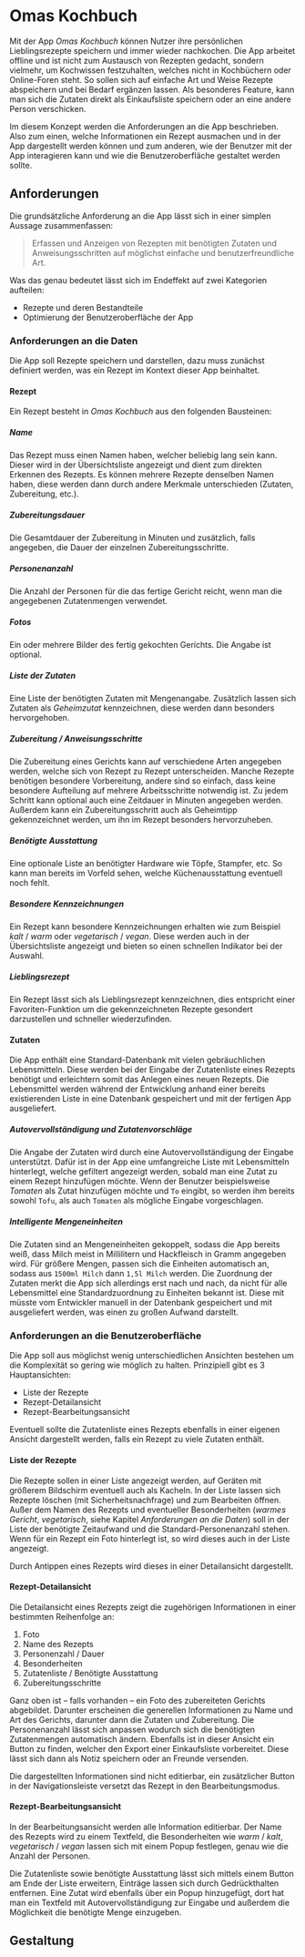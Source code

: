 # Omas Kochbuch

Mit der App *Omas Kochbuch* können Nutzer ihre persönlichen Lieblingsrezepte speichern und immer wieder nachkochen. Die App arbeitet offline und ist nicht zum Austausch von Rezepten gedacht, sondern vielmehr, um Kochwissen festzuhalten, welches nicht in Kochbüchern oder Online-Foren steht. So sollen sich auf einfache Art und Weise Rezepte abspeichern und bei Bedarf ergänzen lassen. Als besonderes Feature, kann man sich die Zutaten direkt als Einkaufsliste speichern oder an eine andere Person verschicken.

Im diesem Konzept werden die Anforderungen an die App beschrieben. Also zum einen, welche Informationen ein Rezept ausmachen und in der App dargestellt werden können und zum anderen, wie der Benutzer mit der App interagieren kann und wie die Benutzeroberfläche gestaltet werden sollte.

## Anforderungen

Die grundsätzliche Anforderung an die App lässt sich in einer simplen Aussage zusammenfassen:

> Erfassen und Anzeigen von Rezepten mit benötigten Zutaten und Anweisungsschritten auf möglichst einfache und benutzerfreundliche Art.

Was das genau bedeutet lässt sich im Endeffekt auf zwei Kategorien aufteilen:

- Rezepte und deren Bestandteile
- Optimierung der Benutzeroberfläche der App

### Anforderungen an die Daten
Die App soll Rezepte speichern und darstellen, dazu muss zunächst definiert werden, was ein Rezept im Kontext dieser App beinhaltet.

#### Rezept
Ein Rezept besteht in *Omas Kochbuch* aus den folgenden Bausteinen:

##### Name
Das Rezept muss einen Namen haben, welcher beliebig lang sein kann. Dieser wird in der Übersichtsliste angezeigt und dient zum direkten Erkennen des Rezepts. Es können mehrere Rezepte denselben Namen haben, diese werden dann durch andere Merkmale unterschieden (Zutaten, Zubereitung, etc.).

##### Zubereitungsdauer
Die Gesamtdauer der Zubereitung in Minuten und zusätzlich, falls angegeben, die Dauer der einzelnen Zubereitungsschritte.

##### Personenanzahl
Die Anzahl der Personen für die das fertige Gericht reicht, wenn man die angegebenen Zutatenmengen verwendet.

##### Fotos
Ein oder mehrere Bilder des fertig gekochten Gerichts. Die Angabe ist optional.

##### Liste der Zutaten
Eine Liste der benötigten Zutaten mit Mengenangabe. Zusätzlich lassen sich Zutaten als *Geheimzutat* kennzeichnen, diese werden dann besonders hervorgehoben.

##### Zubereitung / Anweisungsschritte
Die Zubereitung eines Gerichts kann auf verschiedene Arten angegeben werden, welche sich von Rezept zu Rezept unterscheiden. Manche Rezepte benötigen besondere Vorbereitung, andere sind so einfach, dass keine besondere Aufteilung auf mehrere Arbeitsschritte notwendig ist. Zu jedem Schritt kann optional auch eine Zeitdauer in Minuten angegeben werden. Außerdem kann ein Zubereitungsschritt auch als Geheimtipp gekennzeichnet werden, um ihn im Rezept besonders hervorzuheben.

##### Benötigte Ausstattung
Eine optionale Liste an benötigter Hardware wie Töpfe, Stampfer, etc. So kann man bereits im Vorfeld sehen, welche Küchenausstattung eventuell noch fehlt.

##### Besondere Kennzeichnungen
Ein Rezept kann besondere Kennzeichnungen erhalten wie zum Beispiel *kalt* / *warm* oder *vegetarisch* / *vegan*. Diese werden auch in der Übersichtsliste angezeigt und bieten so einen schnellen Indikator bei der Auswahl.

##### Lieblingsrezept
Ein Rezept lässt sich als Lieblingsrezept kennzeichnen, dies entspricht einer Favoriten-Funktion um die gekennzeichneten Rezepte gesondert darzustellen und schneller wiederzufinden.

#### Zutaten
Die App enthält eine Standard-Datenbank mit vielen gebräuchlichen Lebensmitteln. Diese werden bei der Eingabe der Zutatenliste eines Rezepts benötigt und erleichtern somit das Anlegen eines neuen Rezepts. Die Lebensmittel werden während der Entwicklung anhand einer bereits existierenden Liste in eine Datenbank gespeichert und mit der fertigen App ausgeliefert.

##### Autovervollständigung und Zutatenvorschläge
Die Angabe der Zutaten wird durch eine Autovervollständigung der Eingabe unterstützt. Dafür ist in der App eine umfangreiche Liste mit Lebensmitteln hinterlegt, welche gefiltert angezeigt werden, sobald man eine Zutat zu einem Rezept hinzufügen möchte. Wenn der Benutzer beispielsweise *Tomaten* als Zutat hinzufügen möchte und `To` eingibt, so werden ihm bereits sowohl `Tofu`, als auch `Tomaten` als mögliche Eingabe vorgeschlagen.

##### Intelligente Mengeneinheiten
Die Zutaten sind an Mengeneinheiten gekoppelt, sodass die App bereits weiß, dass Milch meist in Millilitern und Hackfleisch in Gramm angegeben wird. Für größere Mengen, passen sich die Einheiten automatisch an, sodass aus `1500ml Milch` dann `1,5l Milch` werden. Die Zuordnung der Zutaten merkt die App sich allerdings erst nach und nach, da nicht für alle Lebensmittel eine Standardzuordnung zu Einheiten bekannt ist. Diese mit müsste vom Entwickler manuell in der Datenbank gespeichert und mit ausgeliefert werden, was einen zu großen Aufwand darstellt.

### Anforderungen an die Benutzeroberfläche
Die App soll aus möglichst wenig unterschiedlichen Ansichten bestehen um die Komplexität so gering wie möglich zu halten. Prinzipiell gibt es 3 Hauptansichten:

- Liste der Rezepte
- Rezept-Detailansicht
- Rezept-Bearbeitungsansicht

Eventuell sollte die Zutatenliste eines Rezepts ebenfalls in einer eigenen Ansicht dargestellt werden, falls ein Rezept zu viele Zutaten enthält.

#### Liste der Rezepte
Die Rezepte sollen in einer Liste angezeigt werden, auf Geräten mit größerem Bildschirm eventuell auch als Kacheln. In der Liste lassen sich Rezepte löschen (mit Sicherheitsnachfrage) und zum Bearbeiten öffnen. Außer dem Namen des Rezepts und eventueller Besonderheiten (*warmes Gericht*, *vegetarisch*, siehe Kapitel *Anforderungen an die Daten*) soll in der Liste der benötigte Zeitaufwand und die Standard-Personenanzahl stehen. Wenn für ein Rezept ein Foto hinterlegt ist, so wird dieses auch in der Liste angezeigt.

Durch Antippen eines Rezepts wird dieses in einer Detailansicht dargestellt.

#### Rezept-Detailansicht
Die Detailansicht eines Rezepts zeigt die zugehörigen Informationen in einer bestimmten Reihenfolge an:

1. Foto
2. Name des Rezepts
3. Personenzahl / Dauer
4. Besonderheiten
5. Zutatenliste / Benötigte Ausstattung
6. Zubereitungsschritte

Ganz oben ist – falls vorhanden – ein Foto des zubereiteten Gerichts abgebildet. Darunter erscheinen die generellen Informationen zu Name und Art des Gerichts, darunter dann die Zutaten und Zubereitung. Die Personenanzahl lässt sich anpassen wodurch sich die benötigten Zutatenmengen automatisch ändern. Ebenfalls ist in dieser Ansicht ein Button zu finden, welcher den Export einer Einkaufsliste vorbereitet. Diese lässt sich dann als Notiz speichern oder an Freunde versenden.

Die dargestellten Informationen sind nicht editierbar, ein zusätzlicher Button in der Navigationsleiste versetzt das Rezept in den Bearbeitungsmodus.

#### Rezept-Bearbeitungsansicht
In der Bearbeitungsansicht werden alle Information editierbar. Der Name des Rezepts wird zu einem Textfeld, die Besonderheiten wie *warm* / *kalt*, *vegetarisch* / *vegan* lassen sich mit einem Popup festlegen, genau wie die Anzahl der Personen.

Die Zutatenliste sowie benötigte Ausstattung lässt sich mittels einem Button am Ende der Liste erweitern, Einträge lassen sich durch Gedrückthalten entfernen. Eine Zutat wird ebenfalls über ein Popup hinzugefügt, dort hat man ein Textfeld mit Autovervollständigung zur Eingabe und außerdem die Möglichkeit die benötigte Menge einzugeben.


## Gestaltung
